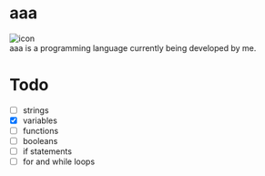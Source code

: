 # aaa
![icon](https://github.com/sertdfyguhi/aaa/blob/master/icon.png?raw=true)  
aaa is a programming language currently being developed by me.

# Todo
- [ ] strings
- [x] variables
- [ ] functions
- [ ] booleans
- [ ] if statements
- [ ] for and while loops